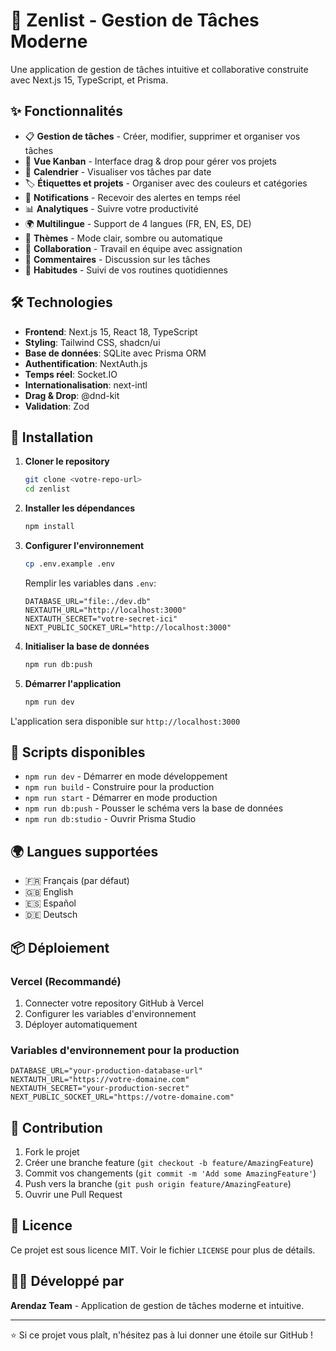# 🚀 Zenlist - Gestion de Tâches Moderne

Une application de gestion de tâches intuitive et collaborative construite avec Next.js 15, TypeScript, et Prisma.

## ✨ Fonctionnalités

- 📋 **Gestion de tâches** - Créer, modifier, supprimer et organiser vos tâches
- 🎯 **Vue Kanban** - Interface drag & drop pour gérer vos projets
- 📅 **Calendrier** - Visualiser vos tâches par date
- 🏷️ **Étiquettes et projets** - Organiser avec des couleurs et catégories
- 🔔 **Notifications** - Recevoir des alertes en temps réel
- 📊 **Analytiques** - Suivre votre productivité
- 🌍 **Multilingue** - Support de 4 langues (FR, EN, ES, DE)
- 🌙 **Thèmes** - Mode clair, sombre ou automatique
- 👥 **Collaboration** - Travail en équipe avec assignation
- 💬 **Commentaires** - Discussion sur les tâches
- 🎯 **Habitudes** - Suivi de vos routines quotidiennes

## 🛠️ Technologies

- **Frontend**: Next.js 15, React 18, TypeScript
- **Styling**: Tailwind CSS, shadcn/ui
- **Base de données**: SQLite avec Prisma ORM
- **Authentification**: NextAuth.js
- **Temps réel**: Socket.IO
- **Internationalisation**: next-intl
- **Drag & Drop**: @dnd-kit
- **Validation**: Zod

## 🚀 Installation

1. **Cloner le repository**
   ```bash
   git clone <votre-repo-url>
   cd zenlist
   ```

2. **Installer les dépendances**
   ```bash
   npm install
   ```

3. **Configurer l'environnement**
   ```bash
   cp .env.example .env
   ```
   
   Remplir les variables dans `.env`:
   ```env
   DATABASE_URL="file:./dev.db"
   NEXTAUTH_URL="http://localhost:3000"
   NEXTAUTH_SECRET="votre-secret-ici"
   NEXT_PUBLIC_SOCKET_URL="http://localhost:3000"
   ```

4. **Initialiser la base de données**
   ```bash
   npm run db:push
   ```

5. **Démarrer l'application**
   ```bash
   npm run dev
   ```

L'application sera disponible sur `http://localhost:3000`

## 📱 Scripts disponibles

- `npm run dev` - Démarrer en mode développement
- `npm run build` - Construire pour la production
- `npm run start` - Démarrer en mode production
- `npm run db:push` - Pousser le schéma vers la base de données
- `npm run db:studio` - Ouvrir Prisma Studio

## 🌍 Langues supportées

- 🇫🇷 Français (par défaut)
- 🇬🇧 English
- 🇪🇸 Español
- 🇩🇪 Deutsch

## 📦 Déploiement

### Vercel (Recommandé)

1. Connecter votre repository GitHub à Vercel
2. Configurer les variables d'environnement
3. Déployer automatiquement

### Variables d'environnement pour la production

```env
DATABASE_URL="your-production-database-url"
NEXTAUTH_URL="https://votre-domaine.com"
NEXTAUTH_SECRET="your-production-secret"
NEXT_PUBLIC_SOCKET_URL="https://votre-domaine.com"
```

## 🤝 Contribution

1. Fork le projet
2. Créer une branche feature (`git checkout -b feature/AmazingFeature`)
3. Commit vos changements (`git commit -m 'Add some AmazingFeature'`)
4. Push vers la branche (`git push origin feature/AmazingFeature`)
5. Ouvrir une Pull Request

## 📄 Licence

Ce projet est sous licence MIT. Voir le fichier `LICENSE` pour plus de détails.

## 👨‍💻 Développé par

**Arendaz Team** - Application de gestion de tâches moderne et intuitive.

---

⭐ Si ce projet vous plaît, n'hésitez pas à lui donner une étoile sur GitHub !